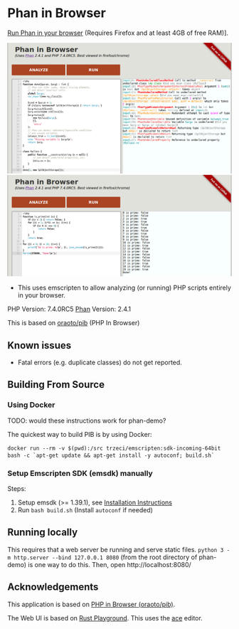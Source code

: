# Phan in Browser

[Run Phan in your browser](https://tysonandre.github.io/phan-demo/) (Requires Firefox and at least 4GB of free RAM)].

[![Preview of analyzing PHP](static/preview.png)](https://tysonandre.github.io/phan-demo/)
[![Preview of running php](static/run.png)](https://tysonandre.github.io/phan-demo/)

- This uses emscripten to allow analyzing (or running) PHP scripts entirely in your browser.

PHP Version: 7.4.0RC5
[Phan](https://github.com/phan/phan) Version: 2.4.1

This is based on [oraoto/pib](https://oraoto.github.io/pib/) (PHP In Browser)

## Known issues

+ Fatal errors (e.g. duplicate classes) do not get reported.

## Building From Source

### Using Docker

TODO: would these instructions work for phan-demo?

The quickest way to build PIB is by using Docker:

```
docker run --rm -v $(pwd):/src trzeci/emscripten:sdk-incoming-64bit bash -c `apt-get update && apt-get install -y autoconf; build.sh`
```

### Setup Emscripten SDK (emsdk) manually

Steps:

1. Setup emsdk (>= 1.39.1), see [Installation Instructions](https://github.com/juj/emsdk#installation-instructions)
2. Run `bash build.sh` (Install `autoconf` if needed)

## Running locally

This requires that a web server be running and serve static files.
`python 3 -m http.server --bind 127.0.0.1 8080` (from the root directory of phan-demo) is one way to do this.
Then, open http://localhost:8080/

## Acknowledgements

This application is based on [PHP in Browser (oraoto/pib)](https://github.com/oraoto/pib).

The Web UI is based on [Rust Playground](https://play.rust-lang.org/).
This uses the [ace](https://ace.c9.io/) editor.
